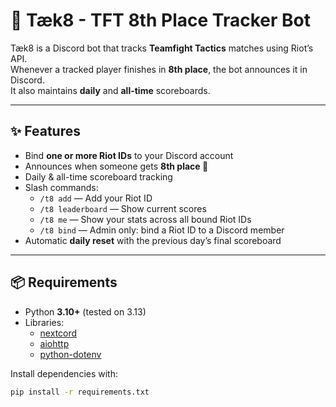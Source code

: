 # 🤡 Tæk8 - TFT 8th Place Tracker Bot

Tæk8 is a Discord bot that tracks **Teamfight Tactics** matches using Riot’s API.  
Whenever a tracked player finishes in **8th place**, the bot announces it in Discord.  
It also maintains **daily** and **all-time** scoreboards.

---

## ✨ Features
- Bind **one or more Riot IDs** to your Discord account
- Announces when someone gets **8th place 🤡**
- Daily & all-time scoreboard tracking
- Slash commands:
  - `/t8 add` — Add your Riot ID
  - `/t8 leaderboard` — Show current scores
  - `/t8 me` — Show your stats across all bound Riot IDs
  - `/t8 bind` — Admin only: bind a Riot ID to a Discord member
- Automatic **daily reset** with the previous day’s final scoreboard

---

## 📦 Requirements
- Python **3.10+** (tested on 3.13)
- Libraries:
  - [nextcord](https://pypi.org/project/nextcord/)
  - [aiohttp](https://pypi.org/project/aiohttp/)
  - [python-dotenv](https://pypi.org/project/python-dotenv/)

Install dependencies with:
```bash
pip install -r requirements.txt